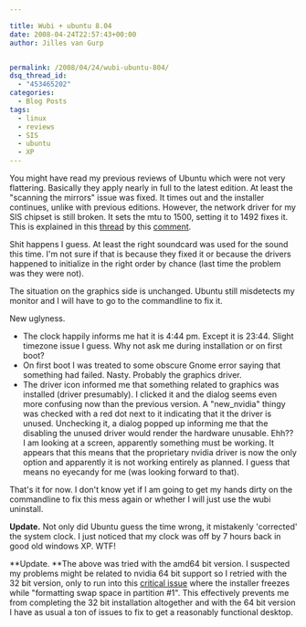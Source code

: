 ```yaml
---

title: Wubi + ubuntu 8.04
date: 2008-04-24T22:57:43+00:00
author: Jilles van Gurp


permalink: /2008/04/24/wubi-ubuntu-804/
dsq_thread_id:
  - "453465202"
categories:
  - Blog Posts
tags:
  - linux
  - reviews
  - SIS
  - ubuntu
  - XP
---
```

You might have read my previous reviews of Ubuntu which were not very flattering. Basically they apply nearly in full to the latest edition. At least the "scanning the mirrors" issue was fixed. It times out and the installer continues, unlike with previous editions. However, the network driver for my SIS chipset is still broken. It sets the mtu to 1500, setting it to 1492 fixes it. This is explained in this [thread](http://ubuntuforums.org/showthread.php?t=395712) by this [comment](http://ubuntuforums.org/showpost.php?p=2670842&postcount=6).

Shit happens I guess. At least the right soundcard was used for the sound this time. I'm not sure if that is because they fixed it or because the drivers happened to initialize in the right order by chance (last time the problem was they were not).

The situation on the graphics side is unchanged. Ubuntu still misdetects my monitor and I will have to go to the commandline to fix it.

New uglyness.

- The clock happily informs me hat it is 4:44 pm. Except it is 23:44. Slight timezone issue I guess. Why not ask me during installation or on first boot?
- On first boot I was treated to some obscure Gnome error saying that something had failed. Nasty. Probably the graphics driver.
- The driver icon informed me that something related to graphics was installed (driver presumably). I clicked it and the dialog seems even more confusing now than the previous version. A "new_nvidia" thingy was checked with a red dot next to it indicating that it the driver is unused. Unchecking it, a dialog popped up informing me that the disabling the unused driver would render the hardware unusable. Ehh?? I am looking at a screen, apparently something must be working. It appears that this means that the proprietary nvidia driver is now the only option and apparently it is not working entirely as planned. I guess that means no eyecandy for me (was looking forward to that).

That's it for now. I don't know yet if I am going to get my hands dirty on the commandline to fix this mess again or whether I will just use the wubi uninstall.

**Update.** Not only did Ubuntu guess the time wrong, it mistakenly 'corrected' the system clock. I just noticed that my clock was off by 7 hours back in good old windows XP. WTF!

**Update. **The above was tried with the amd64 bit version. I suspected my problems might be related to nvidia 64 bit support so I retried with the 32 bit version, only to run into this [critical issue](http://ubuntuforums.org/showthread.php?t=766320) where the installer freezes while "formatting swap space in partition #1". This effectively prevents me from completing the 32 bit installation altogether and with the 64 bit version I have as usual a ton of issues to fix to get a reasonably functional desktop.